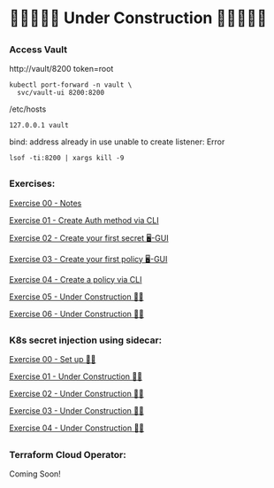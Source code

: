 # 🚧🚧🚧🚧🚧 Under Construction 🚧🚧🚧🚧🚧

## 

### Access Vault 


http://vault/8200   token=root


```
kubectl port-forward -n vault \
  svc/vault-ui 8200:8200
```  



/etc/hosts
```
127.0.0.1 vault
```



bind: address already in use unable to create listener: Error

`lsof -ti:8200 | xargs kill -9`



##

### Exercises:



[Exercise 00 - Notes](./exercises/00_notes.md)

[Exercise 01 - Create Auth method via CLI](./exercises/01_create_auth_method_via_cli.md)

[Exercise 02 - Create your first secret 🖥-GUI](./exercises/02_create_first_secret.md)

[Exercise 03 - Create your first policy 🖥-GUI](./exercises/03_create_first_policy.md)

[Exercise 04 - Create a policy via CLI](./exercises/04_create_policy_cli.md)

[Exercise 05 - Under Construction 👷‍♂️](./exercises/00_notes.md)

[Exercise 06 - Under Construction 👷‍♂️](./exercises/00_notes.md)


##

### K8s secret injection using sidecar:



[Exercise 00 - Set up 👷‍♂️](./k8s/exercises/00_set_up.md)

[Exercise 01 - Under Construction 👷‍♂️](./k8s/exercises/00_set_up.md)

[Exercise 02 - Under Construction 👷‍♂️](./k8s/exercises/00_set_up.md)

[Exercise 03 - Under Construction 👷‍♂️](./k8s/exercises/00_set_up.md)

[Exercise 04 - Under Construction 👷‍♂️](./k8s/exercises/00_set_up.md)


##

### Terraform Cloud Operator:

Coming Soon!

